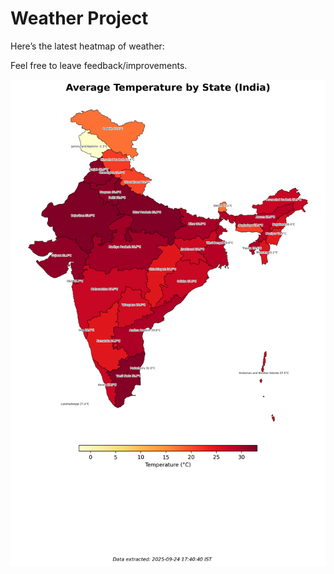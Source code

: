 # Weather Project

Here’s the latest heatmap of weather:

Feel free to leave feedback/improvements.

![India Heatmap](docs/assets/india_heatmap.png?v=D3DFC2)
